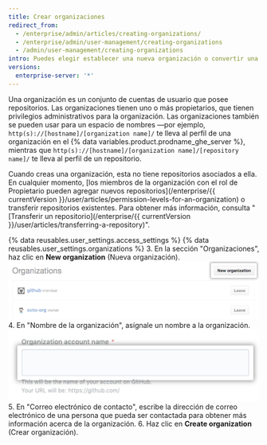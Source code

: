 ```yaml
---
title: Crear organizaciones
redirect_from:
  - /enterprise/admin/articles/creating-organizations/
  - /enterprise/admin/user-management/creating-organizations
  - /admin/user-management/creating-organizations
intro: Puedes elegir establecer una nueva organización o convertir una cuenta personal existente en una organización.
versions:
  enterprise-server: '*'
---
```

Una organización es un conjunto de cuentas de usuario que posee repositorios. Las organizaciones tienen uno o más propietarios, que tienen privilegios administrativos para la organización. Las organizaciones también se pueden usar para un espacio de nombres —por ejemplo, `http(s)://[hostname]/[organization name]/` te lleva al perfil de una organización en el {% data variables.product.prodname_ghe_server %}, mientras que `http(s)://[hostname]/[organization name]/[repository name]/` te lleva al perfil de un repositorio.

Cuando creas una organización, esta no tiene repositorios asociados a ella. En cualquier momento, [los miembros de la organización con el rol de Propietario pueden agregar nuevos repositorios](/enterprise/{{ currentVersion }}/user/articles/permission-levels-for-an-organization) o transferir repositorios existentes. Para obtener más información, consulta "[Transferir un repositorio](/enterprise/{{ currentVersion }}/user/articles/transferring-a-repository)".

{% data reusables.user_settings.access_settings %}
{% data reusables.user_settings.organizations %}
3. En la sección "Organizaciones", haz clic en **New organization** (Nueva organización). ![Botón de la nueva organización](/assets/images/help/settings/new-org-button.png)
4. En "Nombre de la organización", asígnale un nombre a la organización. ![Nombre de la nueva organización](/assets/images/help/organizations/new-org-name.png)
5. En "Correo electrónico de contacto", escribe la dirección de correo electrónico de una persona que pueda ser contactada para obtener más información acerca de la organización.
6. Haz clic en **Create organization** (Crear organización).
